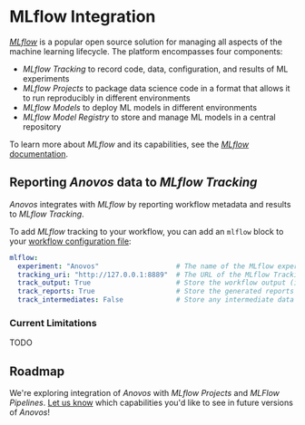 # MLflow Integration

[_MLflow_](https://www.mlflow.org/) is a popular open source solution for managing all aspects of the
machine learning lifecycle.
The platform encompasses four components:

- _MLflow Tracking_ to record code, data, configuration, and results of ML experiments
- _MLflow Projects_ to package data science code in a format that allows it to run reproducibly in different environments
- _MLflow Models_ to deploy ML models in different environments
- _MLflow Model Registry_ to store and manage ML models in a central repository

To learn more about _MLflow_ and its capabilities, see the
[_MLflow_ documentation](https://www.mlflow.org/docs/latest/index.html).

## Reporting _Anovos_ data to _MLflow Tracking_

_Anovos_ integrates with _MLflow_ by reporting workflow metadata and results to _MLflow Tracking_.

To add _MLflow_ tracking to your workflow, you can add an `mlflow` block to your
[workflow configuration file](config_file.md):

```yaml
mlflow:
  experiment: "Anovos"                   # The name of the MLflow experiment associated with your workflow
  tracking_uri: "http://127.0.0.1:8889"  # The URL of the MLflow Tracking server
  track_output: True                     # Store the workflow output (i.e., resulting dataset(s))
  track_reports: True                    # Store the generated reports
  track_intermediates: False             # Store any intermediate data generated by your workflow
```

### Current Limitations

TODO

## Roadmap

We're exploring integration of _Anovos_ with _MLflow Projects_ and _MLFlow Pipelines_.
[Let us know](../community/communication.md) which capabilities you'd like to see in future versions of _Anovos_!
